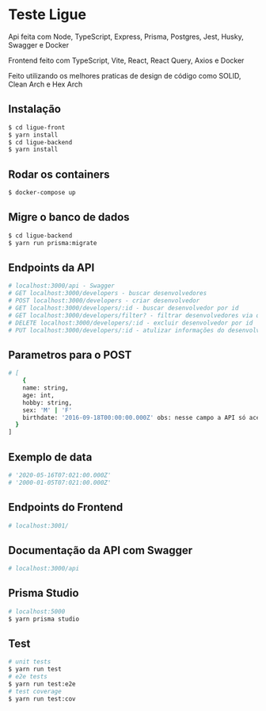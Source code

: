 # Teste Ligue
Api feita com Node, TypeScript, Express, Prisma, Postgres, Jest, Husky, Swagger e Docker

Frontend feito com TypeScript, Vite, React, React Query, Axios e Docker

Feito utilizando os melhores praticas de design de código como SOLID, Clean Arch e Hex Arch

## Instalação
```bash
$ cd ligue-front
$ yarn install
$ cd ligue-backend
$ yarn install
```
## Rodar os containers
```bash
$ docker-compose up
```
## Migre o banco de dados
```bash
$ cd ligue-backend
$ yarn run prisma:migrate
```
## Endpoints da API
```bash
# localhost:3000/api - Swagger
# GET localhost:3000/developers - buscar desenvolvedores
# POST localhost:3000/developers - criar desenvolvedor
# GET localhost:3000/developers/:id - buscar desenvolvedor por id
# GET localhost:3000/developers/filter? - filtrar desenvolvedores via querystring exemplo: /filter?age=20 /filter?sex=M
# DELETE localhost:3000/developers/:id - excluir desenvolvedor por id
# PUT localhost:3000/developers/:id - atulizar informações do desenvolvedor por id
```
## Parametros para o POST
```bash
# [
    {
    name: string,
    age: int,
    hobby: string,
    sex: 'M' | 'F'
    birthdate: '2016-09-18T00:00:00.000Z' obs: nesse campo a API só aceita datas validas da ISO 8601 como no exemplo
  }
]
```
## Exemplo de data
```bash
# '2020-05-16T07:021:00.000Z'
# '2000-01-05T07:021:00.000Z'
```
## Endpoints do Frontend
```bash
# localhost:3001/
```
## Documentação da API com Swagger
```bash
# localhost:3000/api
```
## Prisma Studio
```bash
# localhost:5000
$ yarn prisma studio
```
## Test
```bash
# unit tests
$ yarn run test
# e2e tests
$ yarn run test:e2e
# test coverage
$ yarn run test:cov
```
